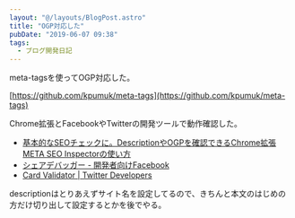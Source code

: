 ```yaml
---
layout: "@/layouts/BlogPost.astro"
title: "OGP対応した"
pubDate: "2019-06-07 09:38"
tags:
  - ブログ開発日記
---
```

meta-tagsを使ってOGP対応した。

[https://github.com/kpumuk/meta-tags](https://github.com/kpumuk/meta-tags)

Chrome拡張とFacebookやTwitterの開発ツールで動作確認した。

- [基本的なSEOチェックに。DescriptionやOGPを確認できるChrome拡張META SEO Inspectorの使い方](https://requlog.com/self-branding/marketing/meta-seo-inspector/)
- [シェアデバッガー - 開発者向けFacebook](https://developers.facebook.com/tools/debug/sharing/)
- [Card Validator | Twitter Developers](https://cards-dev.twitter.com/validator)

descriptionはとりあえずサイト名を設定してるので、きちんと本文のはじめの方だけ切り出して設定するとかを後でやる。
